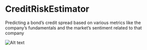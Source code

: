 # CreditRiskEstimator
Predicting a bond’s credit spread based on various metrics like the company’s fundamentals and the market’s sentiment related to that company

![Alt text](https://user-images.githubusercontent.com/36940292/277152511-e5bcf779-7c48-408c-b565-7fc2713ad857.png)
